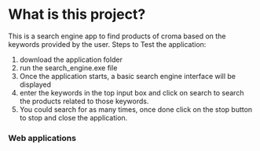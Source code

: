 # What is this project?
This is a search engine app to find products of croma based on the keywords provided by the user.
Steps to Test the application:
1. download the application folder 
2. run the search_engine.exe file
3. Once the application starts, a basic search engine interface will be displayed
4. enter the keywords in the top input box and click on search to search the products related to those keywords.
5. You could search for as many times, once done click on the stop button to stop and close the application.
### Web applications
